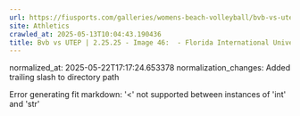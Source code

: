```yaml
---
url: https://fiusports.com/galleries/womens-beach-volleyball/bvb-vs-utep-2-25-25/image-46/356/62726/
site: Athletics
crawled_at: 2025-05-13T10:04:43.190436
title: Bvb vs UTEP | 2.25.25 - Image 46:  - Florida International University
---
```

normalized_at: 2025-05-22T17:17:24.653378
normalization_changes: Added trailing slash to directory path

Error generating fit markdown: '<' not supported between instances of 'int' and 'str'